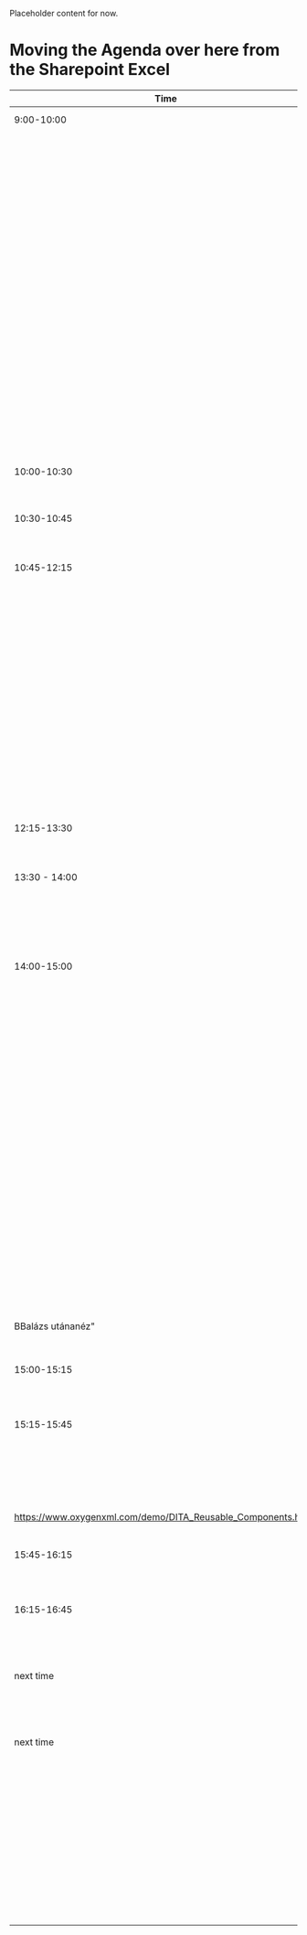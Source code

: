 Placeholder content for now.

# Moving the Agenda over here from the Sharepoint Excel

| Time                                                          | Block                                                            | Topics                                                                                                                                                                                                       | Type            | Link                                                                                                                       | Responsible   | Materials                                                                  | Comments                                                         |
|---------------------------------------------------------------|------------------------------------------------------------------|--------------------------------------------------------------------------------------------------------------------------------------------------------------------------------------------------------------|-----------------|----------------------------------------------------------------------------------------------------------------------------|---------------|----------------------------------------------------------------------------|------------------------------------------------------------------|
| 9:00-10:00                                                    | Tables and lists                                                 | Highlighting color options                                                                                                                                                                                   | Exercise        | https://www.oxygenxml.com/doc/versions/21.1/ug-editor/topics/text-highlight.html                                           | Ákos          |                                                                            |                                                                  |
|                                                               |                                                                  | new insert list item options                                                                                                                                                                                 |                 |                                                                                                                            | Ákos          |                                                                            |                                                                  |
|                                                               |                                                                  | convert list to table and vice versa                                                                                                                                                                         |                 |                                                                                                                            | Ákos          |                                                                            |                                                                  |
|                                                               |                                                                  | convert cals to simple table                                                                                                                                                                                 |                 |                                                                                                                            | Ákos          |                                                                            |                                                                  |
|                                                               |                                                                  | smart paste all options - task that shows every option                                                                                                                                                       |                 | https://www.oxygenxml.com/doc/versions/21.1/ug-editor/topics/smart-paste-support-x-modes2.html                             | Ákos          |                                                                            |                                                                  |
|                                                               |                                                                  | When copying a multiple selection of table cells and pasting them outside the table, a new table will be created. When pasting into space-preserved elements, the cell content will be pasted as plain text. |                 |                                                                                                                            | Ákos          |                                                                            |                                                                  |
| 10:00-10:30                                                   | Git support                                                      | git support - similar to github desktop functions                                                                                                                                                            | Demo            |                                                                                                                            | BBalázs       |                                                                            |                                                                  |
|                                                               |                                                                  | 3 way difference                                                                                                                                                                                             |                 |                                                                                                                            | BBalázs       |                                                                            |                                                                  |
| 10:30-10:45                                                   | Break                                                            |                                                                                                                                                                                                              |                 |                                                                                                                            |               |                                                                            |                                                                  |
| 10:45-12:15                                                   | Topics and hierarchy 1.                                          | Convert DITA topic sections into standalone topics.                                                                                                                                                          | Demo + Exercise | https://www.oxygenxml.com/doc/versions/20.0/ug-editor/topics/dita-maps-manager.html#dita-maps-manager__refactoring-dlentry | Ákos          | word-ből konvertálós feladat? heading - section - topic - ditamap          | először megmutatni és utáni mindenki maga megcsinálja            |
|                                                               |                                                                  | Converting DITA Topics to Another Type                                                                                                                                                                       |                 | https://www.oxygenxml.com/doc/versions/19.1/ug-editor/topics/dita-convert-topics.html                                      | Ákos          |                                                                            |                                                                  |
|                                                               |                                                                  | Fast Create Multiple DITA Topics                                                                                                                                                                             |                 | https://www.oxygenxml.com/doc/versions/19.1/ug-editor/topics/fast-create-topics.html                                       | Ákos          |                                                                            |                                                                  |
|                                                               |                                                                  | Extract to New DITA Map                                                                                                                                                                                      |                 |                                                                                                                            | Ákos          |                                                                            |                                                                  |
|                                                               |                                                                  | Convert nested topics to new topics                                                                                                                                                                          |                 |                                                                                                                            | Ákos          |                                                                            |                                                                  |
|                                                               |                                                                  | Duplicate context menu action that inserts a copy of a topic into the hierarchy as a sibling.                                                                                                                |                 |                                                                                                                            | Ákos          |                                                                            |                                                                  |
| 12:15-13:30                                                   | Lunch                                                            |                                                                                                                                                                                                              |                 |                                                                                                                            |               |                                                                            |                                                                  |
| 13:30 - 14:00                                                 | Markdown                                                         | markdown all                                                                                                                                                                                                 | Exercise        |                                                                                                                            | BBalázs       |                                                                            | we will discuss the details, a few exercises would be beneficial |
| 14:00-15:00                                                   | Topics and hierarchy 2.                                          | View hierarchy or reference dependencies in DITA resources.                                                                                                                                                  | Demo            | https://www.oxygenxml.com/doc/versions/21.1/ug-editor/topics/dita-resource-hierarchy-view.html                             | Zsolti        | mit mutatnak meg, nem kell új tartalom, lehet meglévő projektből           |                                                                  |
|                                                               |                                                                  | Validate and Check for Completeness new options - report unreferenced key/reusable                                                                                                                           |                 | https://www.oxygenxml.com/doc/versions/20.0/ug-editor/topics/dita-map-validate.html                                        | Zsolti        |                                                                            |                                                                  |
|                                                               |                                                                  | DITA Reusable Components view:                                                                                                                                                                               |                 | https://www.oxygenxml.com/doc/versions/19.1/ug-editor/topics/dita-reusable-components-view.html                            | Zsolti        |                                                                            |                                                                  |
|                                                               |                                                                  | Image preview: the Insert Image dialog box includes a preview box so that you can see the selected image before clicking Insert.                                                                             |                 | https://www.oxygenxml.com/doc/versions/19.1/ug-editor/topics/image-preview.html                                            | Zsolti        |                                                                            |                                                                  |
|                                                               |                                                                  | Display tracked changes in PDF output and comments.                                                                                                                                                          |                 | https://www.oxygenxml.com/doc/versions/21.1/ug-editor/topics/dcpp_comments_and_change_tracking.html                        | "Zsolti       |
| BBalázs utánanéz"                                             | jobb-e mint a színezés/ tech writer komment, status attribútumok |                                                                                                                                                                                                              |
| 15:00-15:15                                                   | Break                                                            |                                                                                                                                                                                                              |                 |                                                                                                                            |               |                                                                            |                                                                  |
| 15:15-15:45                                                   | Keys, references and reuse                                       | Rename key - Refactoring                                                                                                                                                                                     | Demo            | https://www.oxygenxml.com/doc/versions/20.0/ug-editor/topics/dita-maps-manager.html#dita-maps-manager__refactoring-dlentry | Zsolti        | Eric csapatában v UIR-ban nézni erre példát először, ha nincs új fájl kell |                                                                  |
|                                                               |                                                                  | Replace All References with Content                                                                                                                                                                          |                 | "https://www.oxygenxml.com/doc/versions/19.1/ug-editor/topics/edit-dita-content-reference.html                             |
| https://www.oxygenxml.com/demo/DITA_Reusable_Components.html" | Zsolti                                                           |                                                                                                                                                                                                              |                 |
| 15:45-16:15                                                   | Styleguide enforcement with Schematron                           | Schematron brief intro - concept, styleguide enforcement                                                                                                                                                     | Demo            |                                                                                                                            | BBalázs       | külön alkalommal, most csak intro h mi ez                                  |                                                                  |
| 16:15-16:45                                                   | Web authoring with content fusion                                | Web authoring - content fusion introduction, demo                                                                                                                                                            | Demo            |                                                                                                                            | Peti          |                                                                            |                                                                  |
| next time                                                     | Project files                                                    | Project files - basic settings, best practices, customization, how to setup, review current usage                                                                                                            |                 |                                                                                                                            | Peti, BBalázs |                                                                            |                                                                  |
| next time                                                     | Output options and stylesheet                                    | Responsive webhelp - output options & stylesheet                                                                                                                                                             |                 |                                                                                                                            | Peti          |                                                                            |                                                                  |
|                                                               |                                                                  |                                                                                                                                                                                                              |                 |                                                                                                                            |               |                                                                            |                                                                  |
|                                                               |                                                                  |                                                                                                                                                                                                              |                 |                                                                                                                            |               |                                                                            |                                                                  |
|                                                               |                                                                  |                                                                                                                                                                                                              |                 |                                                                                                                            |               |                                                                            |                                                                  |
|                                                               |                                                                  |                                                                                                                                                                                                              |                 |                                                                                                                            |               |                                                                            |                                                                  |
|                                                               |                                                                  |                                                                                                                                                                                                              |                 |                                                                                                                            |               |                                                                            |                                                                  |
|                                                               |                                                                  |                                                                                                                                                                                                              |                 |                                                                                                                            |               |                                                                            |                                                                  |
|                                                               |                                                                  |                                                                                                                                                                                                              |                 |                                                                                                                            |               |                                                                            |                                                                  |
|                                                               |                                                                  |                                                                                                                                                                                                              |                 |                                                                                                                            |               |                                                                            |                                                                  |
|                                                               |                                                                  |                                                                                                                                                                                                              |                 |                                                                                                                            |               |                                                                            |                                                                  |
|                                                               |                                                                  |                                                                                                                                                                                                              |                 |                                                                                                                            |               |                                                                            |                                                                  |
|                                                               |                                                                  |                                                                                                                                                                                                              |                 |                                                                                                                            |               |                                                                            |                                                                  |
|                                                               |                                                                  |                                                                                                                                                                                                              |                 |                                                                                                                            |               |                                                                            |                                                                  |
|                                                               |                                                                  |                                                                                                                                                                                                              |                 |                                                                                                                            |               |                                                                            |                                                                  |
|                                                               |                                                                  |                                                                                                                                                                                                              |                 |                                                                                                                            |               |                                                                            | nem igazán látom mi ennek az értelme, miért jobb mint az eddigi  |
|                                                               |                                                                  |                                                                                                                                                                                                              |                 |                                                                                                                            |               |                                                                            |                                                                  |
|                                                               |                                                                  |                                                                                                                                                                                                              |                 |                                                                                                                            |               |                                                                            | ezt használjuk                                                   |
